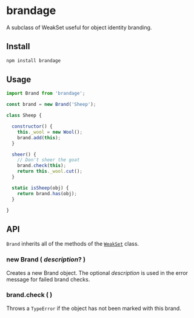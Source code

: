 # brandage

A subclass of WeakSet useful for object identity branding.

## Install

```sh
npm install brandage
```

## Usage

```js
import Brand from 'brandage';

const brand = new Brand('Sheep');

class Sheep {

  constructor() {
    this._wool = new Wool();
    brand.add(this);
  }

  sheer() {
    // Don't sheer the goat
    brand.check(this);
    return this._wool.cut();
  }

  static isSheep(obj) {
    return brand.has(obj);
  }

}
```

## API

`Brand` inherits all of the methods of the [`WeakSet`](https://developer.mozilla.org/en-US/docs/Web/JavaScript/Reference/Global_Objects/WeakSet) class.

### new Brand ( _description_? )

Creates a new Brand object. The optional _description_ is used in the error message for failed brand checks.

### brand.check ( )

Throws a `TypeError` if the object has not been marked with this brand.
